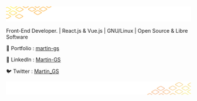 ![header image](./images/background-top.png)

Front-End Developer. |  React.js & Vue.js |  GNU/Linux  |  Open Source & Libre Software

🔗 Portfolio : [martin-gs](https://martin-gs.vercel.app)

🤝 LinkedIn : [Martin-GS](https://www.linkedin.com/in/martin-gs/)

🐦 Twitter : [Martin_GS](https://twitter.com/_Martin_GS_)

![footer image](./images/background-bottom.png)
